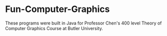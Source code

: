# Fun-Computer-Graphics

These programs were built in Java for Professor Chen's 400 level Theory of Computer Graphics Course at Butler University.


